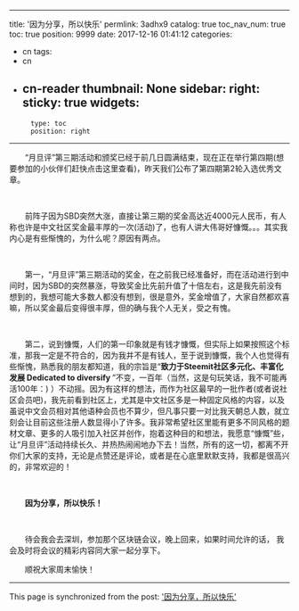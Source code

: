 
---
title: '因为分享，所以快乐'
permlink: 3adhx9
catalog: true
toc_nav_num: true
toc: true
position: 9999
date: 2017-12-16 01:41:12
categories:
- cn
tags:
- cn
- cn-reader
thumbnail: None
sidebar:
    right:
        sticky: true
widgets:
    -
        type: toc
        position: right
---


<html>
<p>　　“月旦评”第三期活动和颁奖已经于前几日圆满结束，现在正在举行第四期(想要参加的小伙伴们赶快点击这里查看)，昨天我们公布了第四期第2轮入选优秀文章。</p>
<p><br></p>
<p>　　前阵子因为SBD突然大涨，直接让第三期的奖金高达近4000元人民币，有人称也许是中文社区奖金最丰厚的一次(活动)了，也有人讲大伟哥好慷慨。。。其实我内心是有些惭愧的，为什么呢？原因有两点。</p>
<p><br></p>
<p>　　第一，“月旦评”第三期活动的奖金，在之前我已经准备好，而在活动进行到中间时，因为SBD的突然暴涨，导致奖金比先前升值了十倍左右，这是我先前没有想到的，我想可能大多数人都没有想到，很是意外，奖金增值了，大家自然都欢喜嘛，所以奖金最后变得很丰厚，但的确与我个人无关，受之有愧。</p>
<p><br></p>
<p>　　第二，说到慷慨，人们的第一印象就是有钱才慷慨，但实际上如果按照这个标准，那我一定是不符合的，因为我并不是有钱人，至于说到慷慨，我个人也觉得有些惭愧，熟悉我的朋友都知道，我的宗旨是“<strong>致力于Steemit社区多元化、丰富化发展 Dedicated to diversify </strong>”不变，一百年（当然，这是句玩笑话，我不可能再活100年：) ）不动摇。因为有这样的想法，而作为社区最早的一批作者(或者说社区会员吧)，我先前看到社区上，尤其是中文社区多是一种固定风格的内容，以及虽说中文会员相对其他语种会员也不算少，但凡事只要一对比我天朝总人数，就立刻会让目前这些注册人数显得小了许多。我非常希望社区里能有更多不同风格的题材文章、更多的人吸引加入社区并创作，抱着这种目的和想法，我愿意“慷慨”些，让“月旦评”活动持续长久、并热热闹闹地办下去！当然，所有的这一切，都离不开你们大家的支持，无论是点赞还是评论，或者是在心底里默默支持，我都是很高兴的，非常欢迎的！</p>
<p><br></p>
<p>　　<strong>因为分享，所以快乐！</strong></p>
<p><br></p>
<p>　　待会我会去深圳，参加那个区块链会议，晚上回来，如果时间允许的话， 我会及时将会议的精彩内容同大家一起分享下。&nbsp;</p>
<p>　　顺祝大家周末愉快！</p>
</html>

- - -

This page is synchronized from the post: ['因为分享，所以快乐'](https://steemit.com/@rivalhw/3adhx9)
